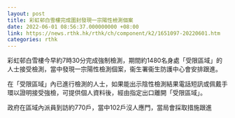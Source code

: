 ```yaml
---
layout: post
title: 彩虹邨白雪樓完成圍封發現一宗陽性檢測個案
date: 2022-06-01 08:56:37.000000000 +08:00
link: https://news.rthk.hk/rthk/ch/component/k2/1651097-20220601.htm
categories: rthk
---
```


彩虹邨白雪樓今早約7時30分完成強制檢測，期間約1480名身處「受限區域」的人士接受檢測，當中發現一宗陽性檢測個案，衞生署衞生防護中心會安排跟進。

在「受限區域」內已進行檢測的人士，如果能出示陰性檢測結果電話短訊或佩戴手環以證明接受強檢，可提供個人資料後，經由指定出口離開「受限區域」。

政府在區域內派員到訪約770戶，當中102戶沒人應門，當局會採取措施跟進
